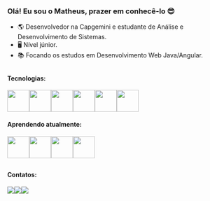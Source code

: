 ### Olá! Eu sou o Matheus, prazer em conhecê-lo 😎

- 🌎 Desenvolvedor na Capgemini e estudante de Análise e Desenvolvimento de Sistemas.
- 🖥 Nível júnior.
- 📚 Focando os estudos em Desenvolvimento Web Java/Angular.

##

#### Tecnologias:
<div style="display:flex">
  <img height="50rem" src="https://cdn.jsdelivr.net/gh/devicons/devicon/icons/html5/html5-original.svg" />
  <img height="50rem" src="https://cdn.jsdelivr.net/gh/devicons/devicon/icons/css3/css3-original.svg" />
  <img height="50rem" src="https://cdn.jsdelivr.net/gh/devicons/devicon/icons/javascript/javascript-plain.svg" />
  <img height="50rem" src="https://cdn.jsdelivr.net/gh/devicons/devicon@v2.15.1/devicon.min.css" />
  <img height="50rem" src="https://cdn.jsdelivr.net/gh/devicons/devicon/icons/git/git-original.svg" />
  <img height="50rem" src="https://cdn.jsdelivr.net/gh/devicons/devicon/icons/github/github-original-wordmark.svg" />  
</div>

#### Aprendendo atualmente:

<div style="display:flex">
  <img height="50rem" src="https://cdn.jsdelivr.net/gh/devicons/devicon@v2.15.1/devicon.min.css" />
  <img height="50rem" src="https://cdn.jsdelivr.net/gh/devicons/devicon@v2.15.1/devicon.min.css" />
  <img height="50rem" src="https://cdn.jsdelivr.net/gh/devicons/devicon/icons/react/react-original.svg" />
  <img height="50rem" src="https://cdn.jsdelivr.net/gh/devicons/devicon/icons/postgresql/postgresql-plain-wordmark.svg" />
</div>

##

#### Contatos:

<div style="display:flex">
  <a href="https://www.linkedin.com/in/matheus-gamas-g/" ><img src="https://img.shields.io/badge/LinkedIn-0077B5?style=for-the-badge&logo=linkedin&logoColor=white"></a>
  <a href="https://www.instagram.com/matheus.guimaraes_/" ><img src="https://img.shields.io/badge/Instagram-E4405F?style=for-the-badge&logo=instagram&logoColor=white"></a>
  <a href="mailto:matheusgamasg@gmail.com" ><img src="https://img.shields.io/badge/Gmail-D14836?style=for-the-badge&logo=gmail&logoColor=white"></a>
</div>






